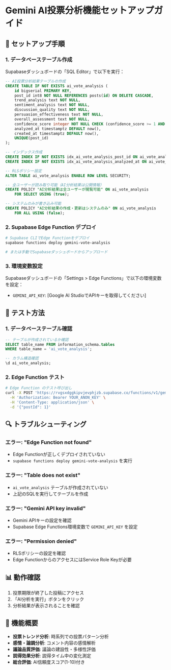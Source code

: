 # Gemini AI投票分析機能セットアップガイド

## 🔧 セットアップ手順

### 1. データベーステーブル作成

Supabaseダッシュボードの「SQL Editor」で以下を実行：

```sql
-- AI投票分析結果テーブルの作成
CREATE TABLE IF NOT EXISTS ai_vote_analysis (
    id bigserial PRIMARY KEY,
    post_id int8 NOT NULL REFERENCES posts(id) ON DELETE CASCADE,
    trend_analysis text NOT NULL,
    sentiment_analysis text NOT NULL,
    discussion_quality text NOT NULL,
    persuasion_effectiveness text NOT NULL,
    overall_assessment text NOT NULL,
    confidence_score integer NOT NULL CHECK (confidence_score >= 1 AND confidence_score <= 10),
    analyzed_at timestamptz DEFAULT now(),
    created_at timestamptz DEFAULT now(),
    UNIQUE(post_id)
);

-- インデックス作成
CREATE INDEX IF NOT EXISTS idx_ai_vote_analysis_post_id ON ai_vote_analysis(post_id);
CREATE INDEX IF NOT EXISTS idx_ai_vote_analysis_analyzed_at ON ai_vote_analysis(analyzed_at);

-- RLSポリシー設定
ALTER TABLE ai_vote_analysis ENABLE ROW LEVEL SECURITY;

-- 全ユーザーが読み取り可能（AI分析結果は公開情報）
CREATE POLICY "AI分析結果は全ユーザーが閲覧可能" ON ai_vote_analysis
    FOR SELECT USING (true);

-- システムのみが書き込み可能
CREATE POLICY "AI分析結果の作成・更新はシステムのみ" ON ai_vote_analysis
    FOR ALL USING (false);
```

### 2. Supabase Edge Function デプロイ

```bash
# Supabase CLIでEdge Functionをデプロイ
supabase functions deploy gemini-vote-analysis

# または手動でSupabaseダッシュボードからアップロード
```

### 3. 環境変数設定

Supabaseダッシュボードの「Settings > Edge Functions」で以下の環境変数を設定：

- `GEMINI_API_KEY`: [Google AI StudioでAPIキーを取得してください]

## 🧪 テスト方法

### 1. データベーステーブル確認

```sql
-- テーブルが作成されているか確認
SELECT table_name FROM information_schema.tables
WHERE table_name = 'ai_vote_analysis';

-- カラム構造確認
\d ai_vote_analysis;
```

### 2. Edge Function テスト

```bash
# Edge Function のテスト呼び出し
curl -X POST 'https://rvgsxdggkipvjevphjzb.supabase.co/functions/v1/gemini-vote-analysis' \
  -H 'Authorization: Bearer YOUR_ANON_KEY' \
  -H 'Content-Type: application/json' \
  -d '{"postId": 1}'
```

## 🔍 トラブルシューティング

### エラー: "Edge Function not found"

- Edge Functionが正しくデプロイされていない
- `supabase functions deploy gemini-vote-analysis` を実行

### エラー: "Table does not exist"

- `ai_vote_analysis` テーブルが作成されていない
- 上記のSQLを実行してテーブルを作成

### エラー: "Gemini API key invalid"

- Gemini APIキーの設定を確認
- Supabase Edge Functions環境変数で `GEMINI_API_KEY` を設定

### エラー: "Permission denied"

- RLSポリシーの設定を確認
- Edge FunctionからのアクセスにはService Role Keyが必要

## 📊 動作確認

1. 投票期限が終了した投稿にアクセス
2. 「AI分析を実行」ボタンをクリック
3. 分析結果が表示されることを確認

## 🎯 機能概要

- **投票トレンド分析**: 時系列での投票パターン分析
- **感情・論調分析**: コメント内容の感情解析
- **議論品質評価**: 議論の建設性・多様性評価
- **説得効果分析**: 説得タイム中の変化測定
- **総合評価**: AI信頼度スコア(1-10)付き
